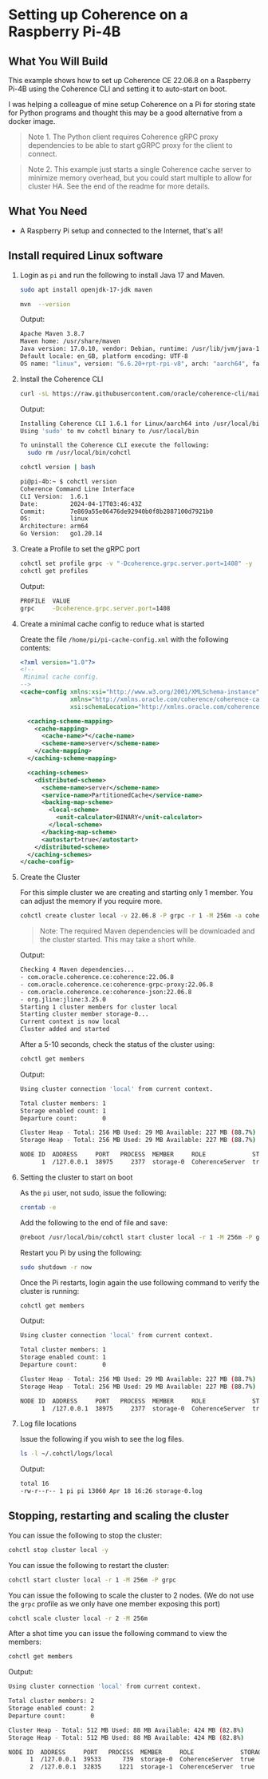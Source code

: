 # Setting up Coherence on a Raspberry Pi-4B

## What You Will Build

This example shows how to set up Coherence CE 22.06.8 on a Raspberry Pi-4B using the Coherence CLI and 
setting it to auto-start on boot.

I was helping a colleague of mine setup Coherence on a Pi for storing state for Python programs 
and thought this may be a good alternative from a docker image.

> Note 1. The Python client requires Coherence gRPC proxy dependencies to be able to start gGRPC proxy for the client to connect. 
         
> Note 2. This example just starts a single Coherence cache server to 
> minimize memory overhead, but you could start multiple to allow for cluster HA. See the end of the readme for more details.

## What You Need

* A Raspberry Pi setup and connected to the Internet, that's all!

## Install required Linux software
 
1. Login as `pi` and run the following to install Java 17 and Maven.

   ```bash
   sudo apt install openjdk-17-jdk maven
   ```
   
   ```bash
   mvn  --version
   ````       
   
   Output:
   ```bash
   Apache Maven 3.8.7
   Maven home: /usr/share/maven
   Java version: 17.0.10, vendor: Debian, runtime: /usr/lib/jvm/java-17-openjdk-arm64
   Default locale: en_GB, platform encoding: UTF-8
   OS name: "linux", version: "6.6.20+rpt-rpi-v8", arch: "aarch64", family: "unix"
   ```
   
2. Install the Coherence CLI

   ```bash
   curl -sL https://raw.githubusercontent.com/oracle/coherence-cli/main/scripts/install.sh | bash
   ```
      
   Output:
   ```bash
   Installing Coherence CLI 1.6.1 for Linux/aarch64 into /usr/local/bin ...
   Using 'sudo' to mv cohctl binary to /usr/local/bin

   To uninstall the Coherence CLI execute the following:
     sudo rm /usr/local/bin/cohctl
   ```
  
   ```bash
   cohctl version | bash
   ``` 
   
   ```bash
   pi@pi-4b:~ $ cohctl version
   Coherence Command Line Interface
   CLI Version:  1.6.1
   Date:         2024-04-17T03:46:43Z
   Commit:       7e869a55e06476de92940b0f8b2887100d7921b0
   OS:           linux
   Architecture: arm64
   Go Version:   go1.20.14
   ```
    
3. Create a Profile to set the gRPC port

   ```bash
   cohctl set profile grpc -v "-Dcoherence.grpc.server.port=1408" -y
   cohctl get profiles
   ``` 
   
   Output:
   ```bash
   PROFILE  VALUE                            
   grpc     -Dcoherence.grpc.server.port=1408
   ```   
   
4. Create a minimal cache config to reduce what is started
   
   Create the file `/home/pi/pi-cache-config.xml` with the following contents:

   ```xml
   <?xml version="1.0"?>
   <!--
    Minimal cache config.
   -->
   <cache-config xmlns:xsi="http://www.w3.org/2001/XMLSchema-instance"
                 xmlns="http://xmlns.oracle.com/coherence/coherence-cache-config"
                 xsi:schemaLocation="http://xmlns.oracle.com/coherence/coherence-cache-config coherence-cache-config.xsd">
   
     <caching-scheme-mapping>
       <cache-mapping>
         <cache-name>*</cache-name>
         <scheme-name>server</scheme-name>
       </cache-mapping>
     </caching-scheme-mapping>
   
     <caching-schemes>
       <distributed-scheme>
         <scheme-name>server</scheme-name>
         <service-name>PartitionedCache</service-name>
         <backing-map-scheme>
           <local-scheme>
             <unit-calculator>BINARY</unit-calculator>
           </local-scheme>
         </backing-map-scheme>
         <autostart>true</autostart>
       </distributed-scheme>
     </caching-schemes>
   </cache-config>
   ```

5. Create the Cluster

   For this simple cluster we are creating and starting only 1 member. You can adjust the memory if you require more.

   ```bash
   cohctl create cluster local -v 22.06.8 -P grpc -r 1 -M 256m -a coherence-grpc-proxy --cache-config /home/pi/pi-cache-config.xml
   ```      
   
   > Note: The required Maven dependencies will be downloaded and the cluster started. This may take a short while.
   
   Output:
   ```bash
   Checking 4 Maven dependencies...
   - com.oracle.coherence.ce:coherence:22.06.8
   - com.oracle.coherence.ce:coherence-grpc-proxy:22.06.8
   - com.oracle.coherence.ce:coherence-json:22.06.8
   - org.jline:jline:3.25.0
   Starting 1 cluster members for cluster local
   Starting cluster member storage-0...
   Current context is now local
   Cluster added and started
   ```
   
   After a 5-10 seconds, check the status of the cluster using:

   ```bash
   cohctl get members
   ```
   
   Output: 
   ```bash
   Using cluster connection 'local' from current context.
   
   Total cluster members: 1
   Storage enabled count: 1
   Departure count:       0
   
   Cluster Heap - Total: 256 MB Used: 29 MB Available: 227 MB (88.7%)
   Storage Heap - Total: 256 MB Used: 29 MB Available: 227 MB (88.7%)
   
   NODE ID  ADDRESS     PORT   PROCESS  MEMBER     ROLE             STORAGE  MAX HEAP  USED HEAP  AVAIL HEAP
         1  /127.0.0.1  38975     2377  storage-0  CoherenceServer  true       256 MB      29 MB      227 MB
   ```
   
6. Setting the cluster to start on boot

   As the `pi` user, not sudo, issue the following:

   ```bash
   crontab -e
   ```                                                                   
   
   Add the following to the end of file and save:
                                                 
   ```bash
   @reboot /usr/local/bin/cohctl start cluster local -r 1 -M 256m -P grpc
   ```    
   
   Restart you Pi by using the following:
   ```bash
   sudo shutdown -r now
   ```
   
   Once the Pi restarts, login again the use following command to verify the cluster is running:
   ```bash
   cohctl get members
   ```
   
   Output: 
   ```bash
   Using cluster connection 'local' from current context.
   
   Total cluster members: 1
   Storage enabled count: 1
   Departure count:       0
   
   Cluster Heap - Total: 256 MB Used: 29 MB Available: 227 MB (88.7%)
   Storage Heap - Total: 256 MB Used: 29 MB Available: 227 MB (88.7%)
   
   NODE ID  ADDRESS     PORT   PROCESS  MEMBER     ROLE             STORAGE  MAX HEAP  USED HEAP  AVAIL HEAP
         1  /127.0.0.1  38975     2377  storage-0  CoherenceServer  true       256 MB      29 MB      227 MB
   ```  
   
7. Log file locations

   Issue the following if you wish to see the log files.

   ```bash
   ls -l ~/.cohctl/logs/local
   ```  
   
   Output: 
   ```bash
   total 16
   -rw-r--r-- 1 pi pi 13060 Apr 18 16:26 storage-0.log
   ```

## Stopping, restarting and scaling the cluster
    
   You can issue the following to stop the cluster:

   ```bash
   cohctl stop cluster local -y
   ```

   You can issue the following to restart the cluster:
     
   ```bash
   cohctl start cluster local -r 1 -M 256m -P grpc
   ```

   You can issue the following to scale the cluster to 2 nodes. (We do not use the `grpc` profile as we only have one member exposing this port)
     
   ```bash
   cohctl scale cluster local -r 2 -M 256m
   ```

   After a shot time you can issue the following command to view the members:

   ```bash
   cohctl get members
   ```
   
   Output:
   ```bash
   Using cluster connection 'local' from current context.
   
   Total cluster members: 2
   Storage enabled count: 2
   Departure count:       0
   
   Cluster Heap - Total: 512 MB Used: 88 MB Available: 424 MB (82.8%)
   Storage Heap - Total: 512 MB Used: 88 MB Available: 424 MB (82.8%)
   
   NODE ID  ADDRESS     PORT   PROCESS  MEMBER     ROLE             STORAGE  MAX HEAP  USED HEAP  AVAIL HEAP
         1  /127.0.0.1  39533      739  storage-0  CoherenceServer  true       256 MB      72 MB      184 MB
         2  /127.0.0.1  32835     1221  storage-1  CoherenceServer  true       256 MB      16 MB      240 MB
   ```


